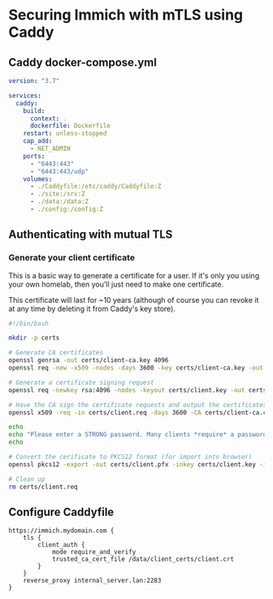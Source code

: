 # Securing Immich with mTLS using Caddy

## Caddy docker-compose.yml

```yaml
version: "3.7"

services:
  caddy:
    build:
      context: .
      dockerfile: Dockerfile
    restart: unless-stopped
    cap_add:
      - NET_ADMIN
    ports:
      - "6443:443"
      - "6443:443/udp"
    volumes:
      - ./Caddyfile:/etc/caddy/Caddyfile:Z
      - ./site:/srv:Z
      - ./data:/data:Z
      - ./config:/config:Z
```

## Authenticating with mutual TLS

### Generate your client certificate

This is a basic way to generate a certificate for a user. If it's only you using your own homelab, then you'll just need to make one certificate.

This certificate will last for ~10 years (although of course you can revoke it at any time by deleting it from Caddy's key store).

```bash
#!/bin/bash

mkdir -p certs

# Generate CA certificates
openssl genrsa -out certs/client-ca.key 4096
openssl req -new -x509 -nodes -days 3600 -key certs/client-ca.key -out certs/client-ca.crt

# Generate a certificate signing request
openssl req -newkey rsa:4096 -nodes -keyout certs/client.key -out certs/client.req

# Have the CA sign the certificate requests and output the certificates.
openssl x509 -req -in certs/client.req -days 3600 -CA certs/client-ca.crt -CAkey certs/client-ca.key -set_serial 01 -out certs/client.crt

echo
echo "Please enter a STRONG password. Many clients *require* a password for you to be able to import the certificate, and you want to protect it."
echo

# Convert the cerificate to PKCS12 format (for import into browser)
openssl pkcs12 -export -out certs/client.pfx -inkey certs/client.key -in certs/client.crt

# Clean up
rm certs/client.req
```

## Configure Caddyfile

```Caddyfile
https://immich.mydomain.com {
    tls {
        client_auth {
            mode require_and_verify
            trusted_ca_cert_file /data/client_certs/client.crt
        }
    }
    reverse_proxy internal_server.lan:2283
}
```
